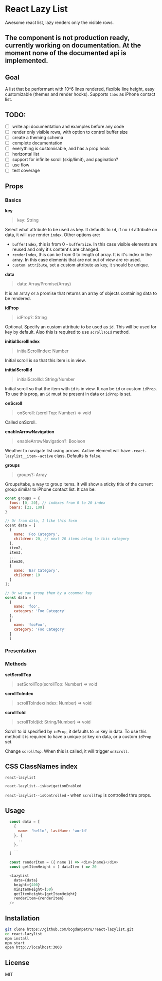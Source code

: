 # React Lazy List

Awesome react list, lazy renders only the visible rows.

## The component is not production ready, currently working on documentation. At the moment none of the documented api is implemented.

## Goal
A list that be performant with 10^6 lines rendered, flexible line height, easy customizable (themes and render hooks). Supports `tabs` as iPhone contact list.

## TODO:
- [ ] write api documentation and examples before any code
- [ ] render only visible rows, with option to control buffer size
- [ ] create a theming schema
- [ ] complete documentation
- [ ] everything is customisable, and has a prop hook
- [ ] horizontal list
- [ ] support for infinite scroll (skip/limit), and pagination?
- [ ] use flow
- [ ] test coverage

## Props

### Basics

**key**
> key: String

Select what attribute to be used as key. It defaults to `id`, if no `id` attribute on data, it will use render `index`.
Other options are:
- `bufferIndex`, this is from 0 - `bufferSize`. In this case visible elements are reused and only it's content's are changed.
- `renderIndex`, this can be from 0 to length of array. It is it's index in the array. In this case elements that are not out of view are re-used.
- `custom attribute`, set a custom attribute as key, it should be unique.


**data**
> data: Array/Promise(Array)

It is an array or a promise that returns an array of objects containing data to be rendered.

**idProp**
> idProp?: String

Optional. Specify an custom attribute to be used as `id`. This will be used for key by default.
Also this is required to use `scrollToId` method.

**initialScrollIndex**
> initialScrollIndex: Number

Initial scroll is so that this item is in view.

**initialScrollId**
> initialScrollId: String/Number

Initial scroll so that the item with `id` is in view. It can be `id` or custom `idProp`. To use this prop, an `id` must be present in data or `idProp` is set.

**onScroll**
> onScroll: (scrollTop: Number) => void

Called onScroll.

**enableArrowNavigation**
> enableArrowNavigation?: Booleon

Weather to navigate list using arrows. Active element will have `.react-lazylist__item--active` class.
Defaults is `false`.

**groups**
> groups?: Array

Groups/tabs, a way to group items. It will show a sticky title of the current group similar to iPhone contact list.
It can be:

```js
const groups = {
  foos: [0, 20], // indexes from 0 to 20 index
  baars: [21, 100]
}

// Or from data, I like this form
cosnt data = [
  {
    name: 'Foo Category',
    children: 20, // next 20 items belog to this category
  },
  item2,
  item3,
  ...
  item20,
  {
    name: 'Bar Category',
    children: 10
  }
];

// Or we can group them by a coommon key
const data = [
  {
    name: 'foo',
    category: 'Foo Category'
  },
  {
    name: 'fooFoo',
    category: 'Foo Category'
  }
  ]

```


### Presentation

### Methods
**setScrollTop**
> setScrollTop(scrollTop: Number) => void

**scrollToIndex**
> scrollToIndex(index: Number) => void

**scrollToId**
> scrollToId(id: String/Number) => void

Scroll to id specified by `idProp`, it defaults to `id` key in data. To use this method it is required to have a unique `id` key on data, or a custom `idProp` set.

Change `scrollTop`. When this is called, it will trigger `onScroll`.

## CSS ClassNames index
`react-lazylist`

`react-lazylist--isNavigationEnabled`

`react-lazylist--isControlled` - when `scrollTop` is controlled thru props.

## Usage

```js
  const data = [
    {
      name: 'hello', lastName: 'world'
    }, {
      ..
    },
    ..
  ]

  const renderItem = ({ name }) => <div>{name}</div>
  const getItemHeight = ( dataItem ) => 20

  <LazyList
    data={data}
    height={400}
    minItemHeight={50}
    getItemHeight={getItemHeight}
    renderItem={renderItem}
  />
```

## Installation

```bash
git clone https://github.com/bogdanpetru/react-lazylist.git
cd react-lazylist
npm install
npm start
open http://localhost:3000
```

## License
MIT
